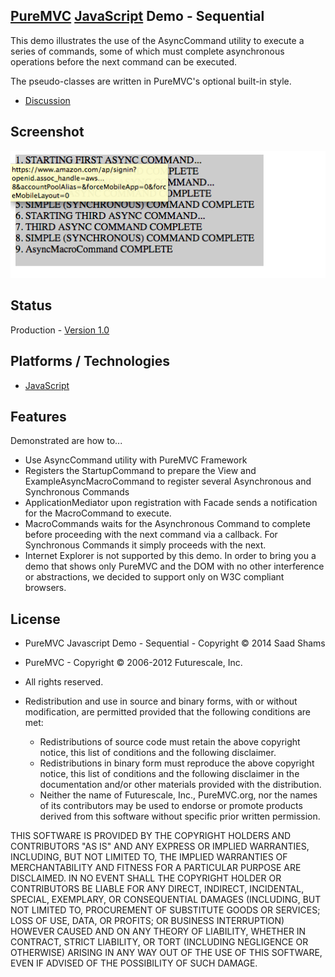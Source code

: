 ## [PureMVC](http://puremvc.github.com/) [JavaScript](https://github.com/PureMVC/puremvc-js-multicore-framework/wiki) Demo - Sequential
This demo illustrates the use of the AsyncCommand utility to execute a series of commands, some of which must complete asynchronous operations before the next command can be executed. 

The pseudo-classes are written in PureMVC's optional built-in style.

* [Discussion](http://forums.puremvc.org/index.php?board=66.0)

## Screenshot
![PureMVC JavaScript Demo: Sequential](https://github.com/sshams/puremvc-js-demo-sequential/blob/master/images/screenshot.png)

## Status
Production - [Version 1.0](https://github.com/sshams/puremvc-js-demo-sequential/blob/master/VERSION)

## Platforms / Technologies
* [JavaScript](http://en.wikipedia.org/wiki/JavaScript)

## Features 
Demonstrated are how to...
* Use AsyncCommand utility with PureMVC Framework
* Registers the StartupCommand to prepare the View and ExampleAsyncMacroCommand to register several Asynchronous and Synchronous Commands
* ApplicationMediator upon registration with Facade sends a notification for the MacroCommand to execute.
* MacroCommands waits for the Asynchronous Command to complete before proceeding with the next command via a callback. For Synchronous Commands it simply proceeds with the next.
* Internet Explorer is not supported by this demo. In order to bring you a demo that shows only PureMVC and the DOM with no other interference or abstractions, we decided to support only on W3C compliant browsers.

## License
* PureMVC Javascript Demo - Sequential - Copyright © 2014 Saad Shams
* PureMVC - Copyright © 2006-2012 Futurescale, Inc.
* All rights reserved.

* Redistribution and use in source and binary forms, with or without modification, are permitted provided that the following conditions are met:

  * Redistributions of source code must retain the above copyright notice, this list of conditions and the following disclaimer.
  * Redistributions in binary form must reproduce the above copyright notice, this list of conditions and the following disclaimer in the documentation and/or other materials provided with the distribution.
  * Neither the name of Futurescale, Inc., PureMVC.org, nor the names of its contributors may be used to endorse or promote products derived from this software without specific prior written permission.

THIS SOFTWARE IS PROVIDED BY THE COPYRIGHT HOLDERS AND CONTRIBUTORS "AS IS" AND ANY EXPRESS OR IMPLIED WARRANTIES, INCLUDING, BUT NOT LIMITED TO, THE IMPLIED WARRANTIES OF MERCHANTABILITY AND FITNESS FOR A PARTICULAR PURPOSE ARE DISCLAIMED. IN NO EVENT SHALL THE COPYRIGHT HOLDER OR CONTRIBUTORS BE LIABLE FOR ANY DIRECT, INDIRECT, INCIDENTAL, SPECIAL, EXEMPLARY, OR CONSEQUENTIAL DAMAGES (INCLUDING, BUT NOT LIMITED TO, PROCUREMENT OF SUBSTITUTE GOODS OR SERVICES; LOSS OF USE, DATA, OR PROFITS; OR BUSINESS INTERRUPTION) HOWEVER CAUSED AND ON ANY THEORY OF LIABILITY, WHETHER IN CONTRACT, STRICT LIABILITY, OR TORT (INCLUDING NEGLIGENCE OR OTHERWISE) ARISING IN ANY WAY OUT OF THE USE OF THIS SOFTWARE, EVEN IF ADVISED OF THE POSSIBILITY OF SUCH DAMAGE.